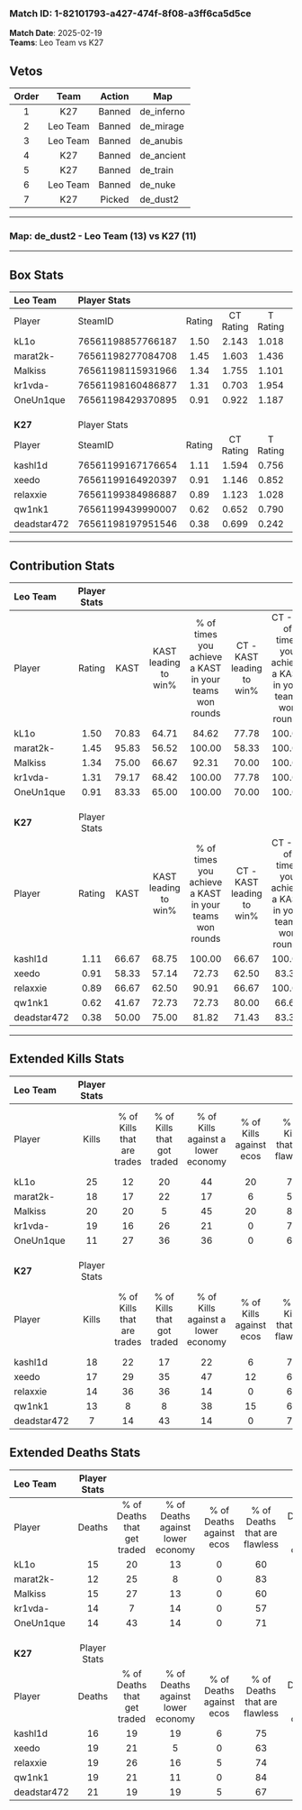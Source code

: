 ### Match ID: 1-82101793-a427-474f-8f08-a3ff6ca5d5ce  
**Match Date**: 2025-02-19  
**Teams**: Leo Team vs K27  

## Vetos  

| Order | Team | Action | Map |
| :---: | :--: | :----: | --- |
| 1 | K27 | Banned | de_inferno |
| 2 | Leo Team | Banned | de_mirage |
| 3 | Leo Team | Banned | de_anubis |
| 4 | K27 | Banned | de_ancient |
| 5 | K27 | Banned | de_train |
| 6 | Leo Team | Banned | de_nuke |
| 7 | K27 | Picked | de_dust2 |

---  

### **Map**: de_dust2 - Leo Team (13) vs K27 (11)  
---  

## Box Stats  

| **Leo Team** | Player Stats      |        |           |          |       |       |       |         |        |      |     |
| :- | :- | :-: | :-: | :-: | :-: | :-: | :-: | :-: | :-: | :-: | :-: |
| Player       | SteamID           | Rating | CT Rating | T Rating | KAST  |  ADR  | Kills | Assists | Deaths | K/D  | HS% |
| kL1o         | 76561198857766187 |  1.50  |   2.143   |  1.018   | 70.83 | 102.2 |  25   |    6    |   15   | 1.67 | 48  |
| marat2k-     | 76561198277084708 |  1.45  |   1.603   |  1.436   | 95.83 | 85.3  |  18   |    9    |   12   | 1.50 | 50  |
| Malkiss      | 76561198115931966 |  1.34  |   1.755   |  1.101   | 75.00 | 96.8  |  20   |    8    |   15   | 1.33 | 30  |
| kr1vda-      | 76561198160486877 |  1.31  |   0.703   |  1.954   | 79.17 | 87.8  |  19   |    3    |   14   | 1.36 | 84  |
| OneUn1que    | 76561198429370895 |  0.91  |   0.922   |  1.187   | 83.33 | 46.8  |  11   |    2    |   14   | 0.79 | 54  |
|              |                   |        |           |          |       |       |       |         |        |      |     |
|              |                   |        |           |          |       |       |       |         |        |      |     |
|              |                   |        |           |          |       |       |       |         |        |      |     |
| **K27**      | Player Stats      |        |           |          |       |       |       |         |        |      |     |
| Player       | SteamID           | Rating | CT Rating | T Rating | KAST  |  ADR  | Kills | Assists | Deaths | K/D  | HS% |
| kashl1d      | 76561199167176654 |  1.11  |   1.594   |  0.756   | 66.67 | 77.0  |  18   |    5    |   16   | 1.13 | 22  |
| xeedo        | 76561199164920397 |  0.91  |   1.146   |  0.852   | 58.33 | 69.7  |  17   |    2    |   19   | 0.89 | 47  |
| relaxxie     | 76561199384986887 |  0.89  |   1.123   |  1.028   | 66.67 | 73.7  |  14   |    6    |   19   | 0.74 | 28  |
| qw1nk1       | 76561199439990007 |  0.62  |   0.652   |  0.790   | 41.67 | 62.4  |  13   |    3    |   19   | 0.68 | 61  |
| deadstar472  | 76561198197951546 |  0.38  |   0.699   |  0.242   | 50.00 | 46.4  |   7   |    5    |   21   | 0.33 | 57  |
---  

## Contribution Stats  

| **Leo Team** | Player Stats |       |                      |                                                        |                           |                                                             |                          |                                                            |
| :- | :-: | :-: | :-: | :-: | :-: | :-: | :-: | :-: |
| Player       |    Rating    | KAST  | KAST leading to win% | % of times you achieve a KAST in your teams won rounds | CT - KAST leading to win% | CT - % of times you achieve a KAST in your teams won rounds | T - KAST leading to win% | T - % of times you achieve a KAST in your teams won rounds |
| kL1o         |     1.50     | 70.83 |        64.71         |                         84.62                          |           77.78           |                           100.00                            |          50.00           |                           66.67                            |
| marat2k-     |     1.45     | 95.83 |        56.52         |                         100.00                         |           58.33           |                           100.00                            |          54.55           |                           100.00                           |
| Malkiss      |     1.34     | 75.00 |        66.67         |                         92.31                          |           70.00           |                           100.00                            |          62.50           |                           83.33                            |
| kr1vda-      |     1.31     | 79.17 |        68.42         |                         100.00                         |           77.78           |                           100.00                            |          60.00           |                           100.00                           |
| OneUn1que    |     0.91     | 83.33 |        65.00         |                         100.00                         |           70.00           |                           100.00                            |          60.00           |                           100.00                           |
|              |              |       |                      |                                                        |                           |                                                             |                          |                                                            |
|              |              |       |                      |                                                        |                           |                                                             |                          |                                                            |
|              |              |       |                      |                                                        |                           |                                                             |                          |                                                            |
| **K27**      | Player Stats |       |                      |                                                        |                           |                                                             |                          |                                                            |
| Player       |    Rating    | KAST  | KAST leading to win% | % of times you achieve a KAST in your teams won rounds | CT - KAST leading to win% | CT - % of times you achieve a KAST in your teams won rounds | T - KAST leading to win% | T - % of times you achieve a KAST in your teams won rounds |
| kashl1d      |     1.11     | 66.67 |        68.75         |                         100.00                         |           66.67           |                           100.00                            |          71.43           |                           100.00                           |
| xeedo        |     0.91     | 58.33 |        57.14         |                         72.73                          |           62.50           |                            83.33                            |          50.00           |                           60.00                            |
| relaxxie     |     0.89     | 66.67 |        62.50         |                         90.91                          |           66.67           |                           100.00                            |          57.14           |                           80.00                            |
| qw1nk1       |     0.62     | 41.67 |        72.73         |                         72.73                          |           80.00           |                            66.67                            |          66.67           |                           80.00                            |
| deadstar472  |     0.38     | 50.00 |        75.00         |                         81.82                          |           71.43           |                            83.33                            |          80.00           |                           80.00                            |
---  

## Extended Kills Stats  

| **Leo Team** | Player Stats |                            |                            |                                    |                         |                              |                                 |                                       |                    |           |
| :- | :-: | :-: | :-: | :-: | :-: | :-: | :-: | :-: | :-: | :-: |
| Player       |    Kills     | % of Kills that are trades | % of Kills that got traded | % of Kills against a lower economy | % of Kills against ecos | % of Kills that are flawless | % of Kills that are close duels | % of Kills that are assisted by flash | Pistol Round Kills | AWP Kills |
| kL1o         |      25      |             12             |             20             |                 44                 |           20            |              72              |                4                |                   0                   |         0          |     0     |
| marat2k-     |      18      |             17             |             22             |                 17                 |            6            |              56              |                0                |                   0                   |         0          |     2     |
| Malkiss      |      20      |             20             |             5              |                 45                 |           20            |              80              |                0                |                   5                   |         7          |     3     |
| kr1vda-      |      19      |             16             |             26             |                 21                 |            0            |              79              |                5                |                   0                   |         0          |     2     |
| OneUn1que    |      11      |             27             |             36             |                 36                 |            0            |              64              |               27                |                  18                   |         1          |     1     |
|              |              |                            |                            |                                    |                         |                              |                                 |                                       |                    |           |
|              |              |                            |                            |                                    |                         |                              |                                 |                                       |                    |           |
|              |              |                            |                            |                                    |                         |                              |                                 |                                       |                    |           |
| **K27**      | Player Stats |                            |                            |                                    |                         |                              |                                 |                                       |                    |           |
| Player       |    Kills     | % of Kills that are trades | % of Kills that got traded | % of Kills against a lower economy | % of Kills against ecos | % of Kills that are flawless | % of Kills that are close duels | % of Kills that are assisted by flash | Pistol Round Kills | AWP Kills |
| kashl1d      |      18      |             22             |             17             |                 22                 |            6            |              78              |               11                |                   6                   |         8          |     2     |
| xeedo        |      17      |             29             |             35             |                 47                 |           12            |              65              |                6                |                   6                   |         0          |     0     |
| relaxxie     |      14      |             36             |             36             |                 14                 |            0            |              64              |                0                |                   0                   |         0          |     2     |
| qw1nk1       |      13      |             8              |             8              |                 38                 |           15            |              62              |                0                |                   8                   |         0          |     2     |
| deadstar472  |      7       |             14             |             43             |                 14                 |            0            |              71              |               14                |                  14                   |         0          |     0     |
## Extended Deaths Stats  

| **Leo Team** | Player Stats |                             |                                   |                          |                               |                            |                           |               |
| :- | :-: | :-: | :-: | :-: | :-: | :-: | :-: | :-: |
| Player       |    Deaths    | % of Deaths that get traded | % of Deaths against lower economy | % of Deaths against ecos | % of Deaths that are flawless | % of Deaths that are close | % of Deaths while blinded | Deaths to AWP |
| kL1o         |      15      |             20              |                13                 |            0             |              60               |             7              |             7             |       0       |
| marat2k-     |      12      |             25              |                 8                 |            0             |              83               |             8              |             0             |       2       |
| Malkiss      |      15      |             27              |                13                 |            0             |              60               |             7              |             7             |       1       |
| kr1vda-      |      14      |              7              |                14                 |            0             |              57               |             7              |             7             |       3       |
| OneUn1que    |      14      |             43              |                14                 |            0             |              71               |             0              |             7             |       2       |
|              |              |                             |                                   |                          |                               |                            |                           |               |
|              |              |                             |                                   |                          |                               |                            |                           |               |
|              |              |                             |                                   |                          |                               |                            |                           |               |
| **K27**      | Player Stats |                             |                                   |                          |                               |                            |                           |               |
| Player       |    Deaths    | % of Deaths that get traded | % of Deaths against lower economy | % of Deaths against ecos | % of Deaths that are flawless | % of Deaths that are close | % of Deaths while blinded | Deaths to AWP |
| kashl1d      |      16      |             19              |                19                 |            6             |              75               |             6              |             0             |       3       |
| xeedo        |      19      |             21              |                 5                 |            0             |              63               |             5              |            16             |       0       |
| relaxxie     |      19      |             26              |                16                 |            5             |              74               |             5              |             0             |       2       |
| qw1nk1       |      19      |             21              |                11                 |            0             |              84               |             5              |             0             |       1       |
| deadstar472  |      21      |             19              |                19                 |            5             |              67               |             5              |             0             |       2       |
